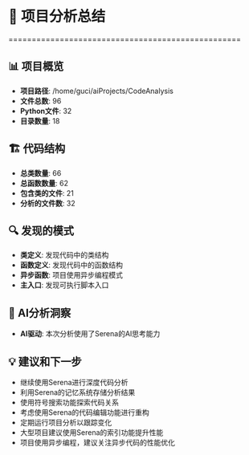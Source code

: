 # 🚀 项目分析总结
==================================================

## 📊 项目概览
- **项目路径**: /home/guci/aiProjects/CodeAnalysis
- **文件总数**: 96
- **Python文件**: 32
- **目录数量**: 18

## 🏗️ 代码结构
- **总类数量**: 66
- **总函数数量**: 62
- **包含类的文件**: 21
- **分析的文件数**: 32

## 🔍 发现的模式
- **类定义**: 发现代码中的类结构
- **函数定义**: 发现代码中的函数结构
- **异步函数**: 项目使用异步编程模式
- **主入口**: 发现可执行脚本入口

## 🤖 AI分析洞察
- **AI驱动**: 本次分析使用了Serena的AI思考能力

## 💡 建议和下一步
- 继续使用Serena进行深度代码分析
- 利用Serena的记忆系统存储分析结果
- 使用符号搜索功能探索代码关系
- 考虑使用Serena的代码编辑功能进行重构
- 定期运行项目分析以跟踪变化
- 大型项目建议使用Serena的索引功能提升性能
- 项目使用异步编程，建议关注异步代码的性能优化